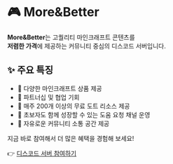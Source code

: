 # 🎮 More&Better

**More&Better**는 고퀄리티 마인크래프트 콘텐츠를  
**저렴한 가격**에 제공하는 커뮤니티 중심의 디스코드 서버입니다.

## ✨ 주요 특징
- 🛒 다양한 마인크래프트 상품 제공  
- 🤝 파트너십 및 협업 기회  
- 🎁 매주 200개 이상의 무료 도트 리소스 제공  
- 🧩 초보자도 함께 성장할 수 있는 도움 요청 채널 운영  
- 💬 자유로운 커뮤니티 소통 공간 제공  

지금 바로 참여해서 더 많은 혜택을 경험해 보세요!

👉 [디스코드 서버 참여하기](https://discord.gg/uNcADBt3Kb)
